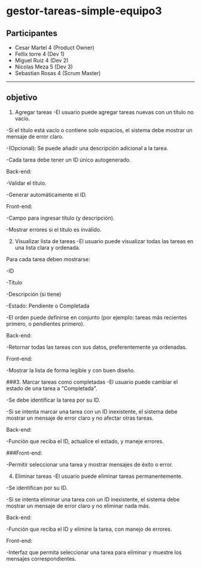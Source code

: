 # gestor-tareas-simple-equipo3
## Participantes
- Cesar Martel 4 (Product Owner)
- Fellix torre 4 (Dev 1)
- Miguel Ruiz 4 (Dev 2)
- Nicolas  Meza 5 (Dev 3)
- Sebastian Rosas 4 (Scrum Master)
-------------------------------------------------------
## objetivo
1. Agregar tareas
-El usuario puede agregar tareas nuevas con un título no vacío.

-Si el título está vacío o contiene solo espacios, el sistema debe mostrar un mensaje de error claro.

-(Opcional): Se puede añadir una descripción adicional a la tarea.

-Cada tarea debe tener un ID único autogenerado.

Back-end:

-Validar el título.

-Generar automáticamente el ID.

Front-end:

-Campo para ingresar título (y descripción).

-Mostrar errores si el título es inválido.

2. Visualizar lista de tareas
-El usuario puede visualizar todas las tareas en una lista clara y ordenada.

Para cada tarea deben mostrarse:

-ID

-Título

-Descripción (si tiene)

-Estado: Pendiente o Completada

-El orden puede definirse en conjunto (por ejemplo: tareas más recientes primero, o pendientes primero).

Back-end:

-Retornar todas las tareas con sus datos, preferentemente ya ordenadas.

Front-end:

-Mostrar la lista de forma legible y con buen diseño.

###3. Marcar tareas como completadas
-El usuario puede cambiar el estado de una tarea a "Completada".

-Se debe identificar la tarea por su ID.

-Si se intenta marcar una tarea con un ID inexistente, el sistema debe mostrar un mensaje de error claro y no afectar otras tareas.

Back-end:

-Función que reciba el ID, actualice el estado, y maneje errores.

###Front-end:

-Permitir seleccionar una tarea y mostrar mensajes de éxito o error.

4. Eliminar tareas
-El usuario puede eliminar tareas permanentemente.

-Se identifican por su ID.

-Si se intenta eliminar una tarea con un ID inexistente, el sistema debe mostrar un mensaje de error claro y no eliminar nada más.

Back-end:

-Función que reciba el ID y elimine la tarea, con manejo de errores.

Front-end:

-Interfaz que permita seleccionar una tarea para eliminar y muestre los mensajes correspondientes.
